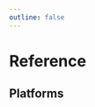 ```yaml
---
outline: false
---
```


# Reference

<div :class="$style.grid">
  <Card href="/reference/core" title="react-just" details="Core plugin, utility types and low-level APIs for React Just packages." />
  <Card href="/reference/router" title="@react-just/router" details="Official router with a simple, familiar API." />
</div>

## Platforms

<div :class="$style.grid">
  <Card href="/reference/platforms/node" title="@react-just/node" details="Official Node.js adapter, providing a build plugin and a CLI to serve applications." />
  <Card href="/reference/platforms/vercel" title="@react-just/vercel" details="Official Vercel adapter, providing a build plugin compatible with Vercel's Build Output API." />
</div>

<style module>
.grid {
  display: grid;
  grid-template-columns: 1fr;
  gap: 8px;
  margin: 16px 0;
}
@media (min-width: 640px) {
  .grid {
    grid-template-columns: 1fr 1fr;
    gap: 16px;
  }
}
</style>
